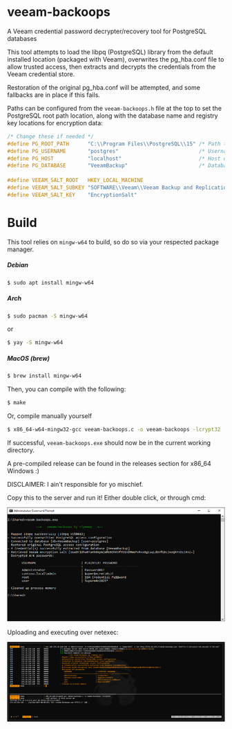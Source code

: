 # veeam-backoops
A Veeam credential password decrypter/recovery tool for PostgreSQL databases

This tool attempts to load the libpq (PostgreSQL) library from the default installed location (packaged with Veeam), overwrites the pg_hba.conf file to allow trusted access, then extracts and decrypts the credentials from the Veeam credential store.

Restoration of the original pg_hba.conf will be attempted, and some fallbacks are in place if this fails.

Paths can be configured from the `veeam-backoops.h` file at the top to set the PostgreSQL root path location, along with the database name and registry key locations for encryption data:

```c
/* Change these if needed */
#define PG_ROOT_PATH      "C:\\Program Files\\PostgreSQL\\15" /* Path to PostgreSQL install */
#define PG_USERNAME       "postgres"                          /* Username to connect to the Veeam database as */
#define PG_HOST           "localhost"                         /* Host of the PostgreSQL database (rarely needs changing) */
#define PG_DATABASE       "VeeamBackup"                       /* Database name of the Veeam Credential store */

#define VEEAM_SALT_ROOT   HKEY_LOCAL_MACHINE
#define VEEAM_SALT_SUBKEY "SOFTWARE\\Veeam\\Veeam Backup and Replication\\Data" /* Registry key path of the EncryptionSalt key */
#define VEEAM_SALT_KEY    "EncryptionSalt"
```

# Build

This tool relies on `mingw-w64` to build, so do so via your respected package manager.
##### Debian
```bash
$ sudo apt install mingw-w64
```
##### Arch
```bash
$ sudo pacman -S mingw-w64
```
or
```bash
$ yay -S mingw-w64
```
##### MacOS (brew)
```bash
$ brew install mingw-w64
```

Then, you can compile with the following:
```bash
$ make
```

Or, compile manually yourself

```bash
$ x86_64-w64-mingw32-gcc veeam-backoops.c -o veeam-backoops -lcrypt32
```

If successful, `veeam-backoops.exe` should now be in the current working directory.

A pre-compiled release can be found in the releases section for x86_64 Windows :)

DISCLAIMER: I ain't responsible for yo mischief.

Copy this to the server and run it! Either double click, or through cmd:

![veeam-backoops.exe running](https://github.com/ripmeep/veeam-backoops/blob/main/images/veeam-backoops.png?raw=true)

Uploading and executing over netexec:

![veeam-backoops.exe over netexec](https://github.com/ripmeep/veeam-backoops/blob/main/images/nxc.png?raw=true)

